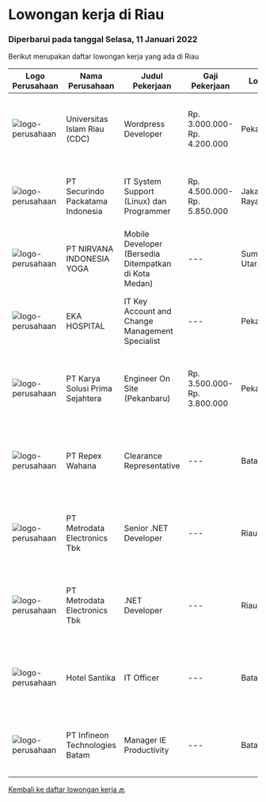
  # Lowongan kerja di Riau

  ### Diperbarui pada tanggal Selasa, 11 Januari 2022

  Berikut merupakan daftar lowongan kerja yang ada di Riau

  |Logo Perusahaan | Nama Perusahaan | Judul Pekerjaan | Gaji Pekerjaan | Lokasi | Deskripsi | Tanggal diunggah | Pranala |
  | -------------- | --------------- | --------------- | --------- | --------- | -------------- | ------- | ----------- |
  |![logo-perusahaan](https://image-service-cdn.seek.com.au/5ed0a540ccb19d7541641aa50a38b212caa5e320/ee4dce1061f3f616224767ad58cb2fc751b8d2dc)|Universitas Islam Riau (CDC)|Wordpress Developer|Rp. 3.000.000-Rp. 4.200.000|Pekanbaru|Persyaratan umum: Pendidikan minimal S1 jurusan IT / Informatika  Dapat bekerja sama dengan baik dalam satu tim Penempatan di Pekanbaru, Riau Memiliki...|Selasa, 11 Januari 2022|https://www.jobstreet.co.id/id/job/wordpress-developer-3750199?token=0~0477e20d-6b16-4345-9e16-9662569ed2ac&sectionRank=1&jobId=jobstreet-id-job-3750199|
|![logo-perusahaan](https://image-service-cdn.seek.com.au/54fe228d7d33dc3b6dc57f2cafea735c684846df/ee4dce1061f3f616224767ad58cb2fc751b8d2dc)|PT Securindo Packatama Indonesia|IT System Support (Linux) dan Programmer|Rp. 4.500.000-Rp. 5.850.000|Jakarta Raya|Pendidikan SMK / D3 / S1 dengan jurusan Teknik Infomatika / Sistem Infomrasi IPK minimal 2,75 Memiliki pengalaman kerja minimal 6 bulan sebagai IT...|Senin, 03 Januari 2022|https://www.jobstreet.co.id/id/job/it-system-support-linux-dan-programmer-3739693?token=0~0477e20d-6b16-4345-9e16-9662569ed2ac&sectionRank=2&jobId=jobstreet-id-job-3739693|
|![logo-perusahaan](https://image-service-cdn.seek.com.au/61f11639148c8cb39a6cef9fb3c4c28dd5c0c1d8/ee4dce1061f3f616224767ad58cb2fc751b8d2dc)|PT NIRVANA INDONESIA YOGA|Mobile Developer (Bersedia Ditempatkan di Kota Medan)|---|Sumatera Utara|Mobile Developer(Bersedia Ditempatkan di Kota Medan)Job Qualification: At least 1 year of working experience in related fields. Experience in...|Kamis, 06 Januari 2022|https://www.jobstreet.co.id/id/job/mobile-developer-bersedia-ditempatkan-di-kota-medan-3734657?token=0~0477e20d-6b16-4345-9e16-9662569ed2ac&sectionRank=3&jobId=jobstreet-id-job-3734657|
|![logo-perusahaan](https://image-service-cdn.seek.com.au/da4ab936722ba3810d001fb0bfef6b5e09bcd624/ee4dce1061f3f616224767ad58cb2fc751b8d2dc)|EKA HOSPITAL|IT Key Account and Change Management Specialist|---|Pekanbaru|Responsibilities:  Fully responsible to handles all IT product implementation from planning until implementation, including user training, in order to...|Kamis, 30 Desember 2021|https://www.jobstreet.co.id/id/job/it-key-account-and-change-management-specialist-3736802?token=0~0477e20d-6b16-4345-9e16-9662569ed2ac&sectionRank=4&jobId=jobstreet-id-job-3736802|
|![logo-perusahaan](https://image-service-cdn.seek.com.au/bb0f2c313297f2db3d497466b95d7da85644edc0/ee4dce1061f3f616224767ad58cb2fc751b8d2dc)|PT Karya Solusi Prima Sejahtera|Engineer On Site (Pekanbaru)|Rp. 3.500.000-Rp. 3.800.000|Pekanbaru|Kualifikasi : Lulusan minimal SMK jurusan Teknik Komputer dan Jaringan Berpengalaman sebagai Teknisi/Engineer On Site selama 1 tahun Memahami basic...|Selasa, 28 Desember 2021|https://www.jobstreet.co.id/id/job/engineer-on-site-pekanbaru-3734160?token=0~0477e20d-6b16-4345-9e16-9662569ed2ac&sectionRank=5&jobId=jobstreet-id-job-3734160|
|![logo-perusahaan](https://image-service-cdn.seek.com.au/0515a71ff559cec1568062a5d87e46268983feb8/ee4dce1061f3f616224767ad58cb2fc751b8d2dc)|PT Repex Wahana|Clearance Representative|---|Batam|Company: FedEx Express APACJob Title: Clearance RepresentativeJob Requisition Number: RC458189Locations:BATAM, Riau IndonesiaJob Category:...|Senin, 10 Januari 2022|https://www.jobstreet.co.id/id/job/clearance-representative-1030031241?token=0~0477e20d-6b16-4345-9e16-9662569ed2ac&sectionRank=6&jobId=jobstreet-id-job-1030031241|
|![logo-perusahaan](https://image-service-cdn.seek.com.au/0d75518309b56a3cff39daa569b0ba02cc7a22f2/ee4dce1061f3f616224767ad58cb2fc751b8d2dc)|PT Metrodata Electronics Tbk|Senior .NET Developer|---|Riau|Qualification      : Candidate must possess at least a Bachelor's Degree, Computer Science/Information Technology At least 8  year(s) of working...|Senin, 10 Januari 2022|https://www.jobstreet.co.id/id/job/senior-net-developer-1030129611?token=0~0477e20d-6b16-4345-9e16-9662569ed2ac&sectionRank=7&jobId=jobstreet-id-job-1030129611|
|![logo-perusahaan](https://image-service-cdn.seek.com.au/0d75518309b56a3cff39daa569b0ba02cc7a22f2/ee4dce1061f3f616224767ad58cb2fc751b8d2dc)|PT Metrodata Electronics Tbk|.NET Developer|---|Riau|Qualification         : Candidate must possess at least a Bachelor's Degree, Computer Science/Information Technology At least 1-2 year(s) of working...|Rabu, 05 Januari 2022|https://www.jobstreet.co.id/id/job/net-developer-1030026447?token=0~0477e20d-6b16-4345-9e16-9662569ed2ac&sectionRank=8&jobId=jobstreet-id-job-1030026447|
|![logo-perusahaan](https://image-service-cdn.seek.com.au/e85c0d29621d01631d2a9d67a4404c408ea508db/ee4dce1061f3f616224767ad58cb2fc751b8d2dc)|Hotel Santika|IT Officer|---|Batam|Min Diploma or Bachelor Degree of Information TechnologyMin 1 year Experiences of IThave knowledge of Operating System, Hardware Computer, Networking...|Rabu, 22 Desember 2021|https://www.jobstreet.co.id/id/job/it-officer-1030000990?token=0~0477e20d-6b16-4345-9e16-9662569ed2ac&sectionRank=9&jobId=jobstreet-id-job-1030000990|
|![logo-perusahaan](https://us.123rf.com/450wm/pavelstasevich/pavelstasevich1811/pavelstasevich181101027/112815900-stock-vector-no-image-available-icon-flat-vector.jpg?ver=6)|PT Infineon Technologies Batam|Manager IE Productivity|---|Batam|At a glanceBe the key enabler of the respective BE Segment/Site to achieve Operational Excellence. Drive the implementation of the Automation roadmap...|Sabtu, 18 Desember 2021|https://www.jobstreet.co.id/id/job/manager-ie-productivity-1029962144?token=0~0477e20d-6b16-4345-9e16-9662569ed2ac&sectionRank=10&jobId=jobstreet-id-job-1029962144|


  [Kembali ke daftar lowongan kerja 🔙](../README.md#daftar-lowongan-kerja)
  